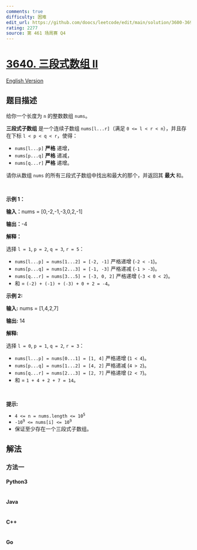 ```yaml
---
comments: true
difficulty: 困难
edit_url: https://github.com/doocs/leetcode/edit/main/solution/3600-3699/3640.Trionic%20Array%20II/README.md
rating: 2277
source: 第 461 场周赛 Q4
---
```


<!-- problem:start -->

# [3640. 三段式数组 II](https://leetcode.cn/problems/trionic-array-ii)

[English Version](/solution/3600-3699/3640.Trionic%20Array%20II/README_EN.md)

## 题目描述

<!-- description:start -->

<p data-end="191" data-start="0">给你一个长度为 <code data-end="75" data-start="72">n</code> 的整数数组 <code data-end="61" data-start="55">nums</code>。</p>

<p data-end="191" data-start="0"><strong data-end="99" data-is-only-node="" data-start="79">三段式子数组</strong> 是一个连续子数组 <code data-end="136" data-start="125">nums[l...r]</code>（满足 <code data-end="158" data-start="143">0 &lt;= l &lt; r &lt; n</code>），并且存在下标&nbsp;<code>l &lt; p &lt; q &lt; r</code>，使得：</p>

<ul>
	<li data-end="267" data-start="230"><code data-end="241" data-start="230">nums[l...p]</code> <strong>严格</strong> 递增，</li>
	<li data-end="307" data-start="270"><code data-end="281" data-start="270">nums[p...q]</code> <strong>严格</strong> 递减，</li>
	<li data-end="347" data-start="310"><code data-end="321" data-start="310">nums[q...r]</code> <strong>严格</strong> 递增。</li>
</ul>

<p data-end="609" data-is-last-node="" data-is-only-node="" data-start="349">请你从数组 <code data-end="417" data-start="411">nums</code>&nbsp;的所有三段式子数组中找出和最大的那个，并返回其&nbsp;<strong>最大&nbsp;</strong>和。</p>

<p>&nbsp;</p>

<p><strong class="example">示例 1：</strong></p>

<div class="example-block">
<p><strong>输入：</strong><span class="example-io">nums = [0,-2,-1,-3,0,2,-1]</span></p>

<p><strong>输出：</strong><span class="example-io">-4</span></p>

<p><strong>解释：</strong></p>

<p data-end="129" data-start="72">选择 <code data-end="99" data-start="92">l = 1</code>, <code data-end="108" data-start="101">p = 2</code>, <code data-end="117" data-start="110">q = 3</code>, <code data-end="126" data-start="119">r = 5</code>：</p>

<ul>
	<li data-end="203" data-start="132"><code data-end="166" data-start="132">nums[l...p] = nums[1...2] = [-2, -1]</code> 严格递增&nbsp;(<code data-end="200" data-start="191">-2 &lt; -1</code>)。</li>
	<li data-end="277" data-start="206"><code data-end="240" data-start="206">nums[p...q] = nums[2...3] = [-1, -3]</code> 严格递减&nbsp;(<code data-end="274" data-start="265">-1 &gt; -3</code>)。</li>
	<li data-end="396" data-start="280"><code data-end="316" data-start="280">nums[q...r] = nums[3...5] = [-3, 0, 2]</code> 严格递增&nbsp;(<code data-end="353" data-start="341">-3 &lt; 0 &lt; 2</code>)。</li>
	<li data-end="396" data-start="280">和 = <code>(-2) + (-1) + (-3) + 0 + 2 = -4</code>。</li>
</ul>
</div>

<p><strong class="example">示例 2:</strong></p>

<div class="example-block">
<p><strong>输入:</strong> <span class="example-io">nums = [1,4,2,7]</span></p>

<p><strong>输出:</strong> <span class="example-io">14</span></p>

<p><strong>解释:</strong></p>

<p data-end="519" data-start="462">选择 <code data-end="489" data-start="482">l = 0</code>, <code data-end="498" data-start="491">p = 1</code>, <code data-end="507" data-start="500">q = 2</code>, <code data-end="516" data-start="509">r = 3</code>：</p>

<ul>
	<li data-end="589" data-start="522"><code data-end="554" data-start="522">nums[l...p] = nums[0...1] = [1, 4]</code> 严格递增&nbsp;(<code data-end="586" data-start="579">1 &lt; 4</code>)。</li>
	<li data-end="659" data-start="592"><code data-end="624" data-start="592">nums[p...q] = nums[1...2] = [4, 2]</code> 严格递减&nbsp;(<code data-end="656" data-start="649">4 &gt; 2</code>)。</li>
	<li data-end="754" data-is-last-node="" data-start="662"><code data-end="694" data-start="662">nums[q...r] = nums[2...3] = [2, 7]</code> 严格递增&nbsp;(<code data-end="726" data-start="719">2 &lt; 7</code>)。</li>
	<li data-end="754" data-is-last-node="" data-start="662">和 = <code>1 + 4 + 2 + 7 = 14</code>。</li>
</ul>
</div>

<p>&nbsp;</p>

<p><strong>提示:</strong></p>

<ul>
	<li data-end="883" data-start="851"><code data-end="881" data-start="851">4 &lt;= n = nums.length &lt;= 10<sup>5</sup></code></li>
	<li data-end="914" data-start="886"><code data-end="912" data-start="886">-10<sup>9</sup> &lt;= nums[i] &lt;= 10<sup>9</sup></code></li>
	<li data-end="978" data-is-last-node="" data-start="917">保证至少存在一个三段式子数组。</li>
</ul>

<!-- description:end -->

## 解法

<!-- solution:start -->

### 方法一

<!-- tabs:start -->

#### Python3

```python

```

#### Java

```java

```

#### C++

```cpp

```

#### Go

```go

```

<!-- tabs:end -->

<!-- solution:end -->

<!-- problem:end -->
